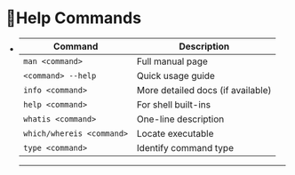 # 🔹Help Commands

- | Command                   | Description                       |
  | ------------------------- | --------------------------------- |
  | `man <command>`           | Full manual page                  |
  | `<command> --help`        | Quick usage guide                 |
  | `info <command>`          | More detailed docs (if available) |
  | `help <command>`          | For shell built-ins               |
  | `whatis <command>`        | One-line description              |
  | `which/whereis <command>` | Locate executable                 |
  | `type <command>`          | Identify command type             |

  ***
